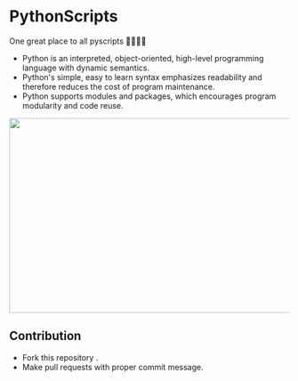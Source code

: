 # PythonScripts
One great place to all pyscripts 👨‍💻👩‍💻

- Python is an interpreted, object-oriented, high-level programming language with dynamic semantics.  
- Python's simple, easy to learn syntax emphasizes readability and therefore reduces the cost of program maintenance. 
- Python supports modules and packages, which encourages program modularity and code reuse.

<img src="python.png" width=600 height=350>

## Contribution
- Fork this repository .
- Make pull requests with proper commit message.

